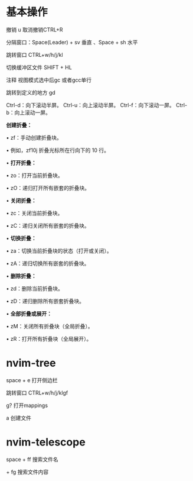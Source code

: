 # 基本操作

撤销 u 取消撤销CTRL+R

分隔窗口：Space(Leader) + sv 垂直 、Space + sh 水平

跳转窗口 CTRL+w/h/j/kl

切换缓冲区文件 SHIFT + HL

注释 视图模式选中后gc 或者gcc单行

跳转到定义的地方 gd

Ctrl-d：向下滚动半屏。
Ctrl-u：向上滚动半屏。
Ctrl-f：向下滚动一屏。
Ctrl-b：向上滚动一屏。

**创建折叠：**

•	zf：手动创建折叠块。

•	例如，zf10j 折叠光标所在行向下的 10 行。

•	**打开折叠：**

•	zo：打开当前折叠块。

•	zO：递归打开所有嵌套的折叠块。

•	**关闭折叠：**

•	zc：关闭当前折叠块。

•	zC：递归关闭所有嵌套的折叠块。

•	**切换折叠：**

•	za：切换当前折叠块的状态（打开或关闭）。

•	zA：递归切换所有嵌套的折叠块。

•	**删除折叠：**

•	zd：删除当前折叠块。

•	zD：递归删除所有嵌套折叠块。

•	**全部折叠或展开：**

•	zM：关闭所有折叠块（全局折叠）。

•	zR：打开所有折叠块（全局展开）。

# nvim-tree

space + e 打开侧边栏

跳转窗口 CTRL+w/h/j/klgf

g? 打开mappings

a 创建文件

# nvim-telescope

space + ff 搜索文件名

<leader> + fg 搜索文件内容
